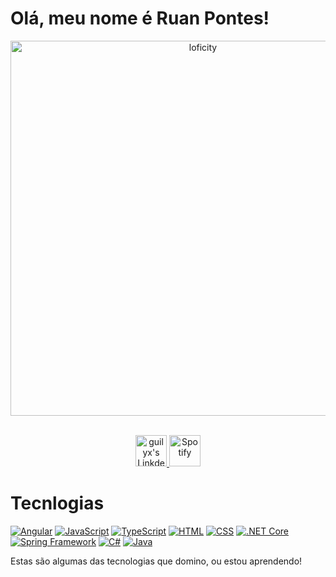 # Olá, meu nome é Ruan Pontes!


<p align="center">
<img alt="loficity" width="600px" src="https://github.com/HyunCafe/HyunCafe/raw/main/assests/loficity.gif"</img>
</p>

<p align="center">
<br/>
<a href="[https://www.linkedin.com/in/erwinlejeune-lkn](https://www.linkedin.com/in/jos%C3%A9-ruan-pontes-891a351b6/)">
  <img alt="guilyx's LinkdeIN" width="50px" src="https://user-images.githubusercontent.com/43545812/144035037-0f415fc7-9f96-4517-a370-ccc6e78a714b.png" />
</a>
<a href="[https://open.spotify.com/user/11147618695?si=zZFn6uAGRLyoU02lsG50GA](https://open.spotify.com/intl-pt/track/2bDjc1vtbm5hBUohhZycwp?si=92894dd02f0e4238](https://open.spotify.com/intl-pt/track/2bDjc1vtbm5hBUohhZycwp?si=a57761a49a964801)">
  <img alt="Spotify" width="50px" src="https://user-images.githubusercontent.com/43545812/144035120-1ad5169b-91c7-4078-bef9-6a82c733f373.png" />
</a>
<br>
</p>


# Tecnlogias



[![Angular](https://img.shields.io/badge/Angular-FF5733?style=for-the-badge&logo=angular&logoColor=white)](https://angular.io/)
[![JavaScript](https://img.shields.io/badge/JavaScript-F7DF1E?style=for-the-badge&logo=javascript&logoColor=black)](https://developer.mozilla.org/en-US/docs/Web/JavaScript)
[![TypeScript](https://img.shields.io/badge/TypeScript-3178C6?style=for-the-badge&logo=typescript&logoColor=white)](https://www.typescriptlang.org/)
[![HTML](https://img.shields.io/badge/HTML5-E34F26?style=for-the-badge&logo=html5&logoColor=white)](https://developer.mozilla.org/en-US/docs/Web/Guide/HTML/HTML5)
[![CSS](https://img.shields.io/badge/CSS3-1572B6?style=for-the-badge&logo=css3&logoColor=white)](https://developer.mozilla.org/en-US/docs/Web/CSS)
[![.NET Core](https://img.shields.io/badge/.NET%20Core-512BD4?style=for-the-badge&logo=.net&logoColor=white)](https://dotnet.microsoft.com/)
[![Spring Framework](https://img.shields.io/badge/Spring-6DB33F?style=for-the-badge&logo=spring&logoColor=white)](https://spring.io/)
[![C#](https://img.shields.io/badge/C%23-239120?style=for-the-badge&logo=c-sharp&logoColor=white)](https://docs.microsoft.com/en-us/dotnet/csharp/)
[![Java](https://img.shields.io/badge/Java-007396?style=for-the-badge&logo=java&logoColor=white)](https://docs.oracle.com/en/java/)


Estas são algumas das tecnologias que domino, ou estou aprendendo!






